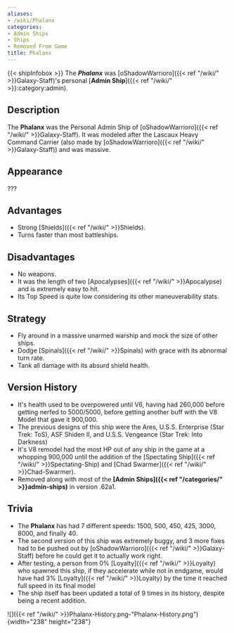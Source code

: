 ```yaml
---
aliases:
- /wiki/Phalanx
categories:
- Admin Ships
- Ships
- Removed From Game
title: Phalanx
---
```


{{< shipInfobox >}} The **_Phalanx_** was [oShadowWarrioro]({{< ref "/wiki/" >}}Galaxy-Staff)'s personal [**Admin Ship**]({{< ref "/wiki/" >}}:category:admin).

## Description

The **Phalanx** was the Personal Admin Ship of [oShadowWarrioro]({{< ref "/wiki/" >}}Galaxy-Staff). It was modeled after the Lascaux Heavy Command Carrier (also made by [oShadowWarrioro]({{< ref "/wiki/" >}}Galaxy-Staff)) and was massive.

## Appearance

???

## Advantages

- Strong [Shields]({{< ref "/wiki/" >}}Shields).
- Turns faster than most battleships.

## Disadvantages

- No weapons.
- It was the length of two [Apocalypses]({{< ref "/wiki/" >}}Apocalypse) and is extremely easy to hit.
- Its Top Speed is quite low considering its other maneuverability stats.

## Strategy

- Fly around in a massive unarmed warship and mock the size of other ships.
- Dodge [Spinals]({{< ref "/wiki/" >}}Spinals) with grace with its abnormal turn rate.
- Tank all damage with its absurd shield health.

## Version History 

- It's health used to be overpowered until V6, having had 260,000 before getting nerfed to 5000/5000, before getting another buff with the V8 Model that gave it 900,000.
- The previous designs of this ship were the Ares, U.S.S. Enterprise (Star Trek: ToS), ASF Shiden II, and U.S.S. Vengeance (Star Trek: Into Darkness)
- It's V8 remodel had the most HP out of any ship in the game at a whopping 900,000 until the addition of the [Spectating Ship]({{< ref "/wiki/" >}}Spectating-Ship) and [Chad Swarmer]({{< ref "/wiki/" >}}Chad-Swarmer).
- Removed along with most of the **[Admin Ships]({{< ref "/categories/" >}}admin-ships)** in version .62a1.

## Trivia

- The **Phalanx** has had 7 different speeds: 1500, 500, 450, 425, 3000, 8000, and finally 40.
- The second version of this ship was extremely buggy, and 3 more fixes had to be pushed out by [oShadowWarrioro]({{< ref "/wiki/" >}}Galaxy-Staff) before he could get it to actually work right.
- After testing, a person from 0% [Loyalty]({{< ref "/wiki/" >}}Loyalty) who spawned this ship, if they accelerate while not in endgame, would have had 3% [Loyalty]({{< ref "/wiki/" >}}Loyalty) by the time it reached full speed in its final model
- The ship itself has been updated a total of 9 times in its history, despite being a recent addition.

![]({{< ref "/wiki/" >}}Phalanx-History.png-"Phalanx-History.png"){width="238" height="238"}